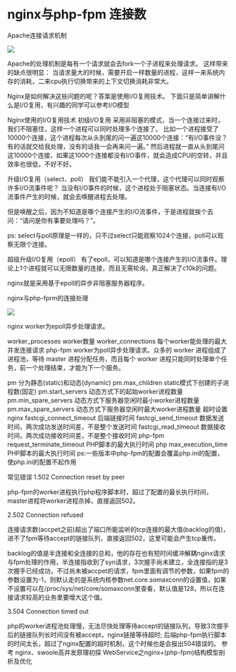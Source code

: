 # nginx与php-fpm 连接数


Apache连接请求机制

![](https://shadowdragons.github.io/assets/img/posts/2018-08-11-php-nginx-connect/1.png)

Apache的处理机制是每有一个请求就会去fork一个子进程来处理请求。
这样带来的缺点很明显： 当请求量大的时候，需要开启一样数量的进程，这样一来系统内存的消耗，二来cpu执行切换带来的上下文切换消耗非常大。

Nginx是如何解决这些问题的呢？答案是使用I/O复用技术。 下面只是简单讲解什么是I/O复用，有兴趣的同学可以参考I/O模型

Nginx使用的I/O复用技术
初级I/O复用
采用非阻塞的模式，当一个连接过来时，我们不阻塞住，这样一个进程可以同时处理多个连接了。 比如一个进程接受了10000个连接，这个进程每次从头到尾的问一遍这10000个连接：“有I/O事件没？有的话就交给我处理，没有的话我一会再来问一遍。” 然后进程就一直从头到尾问这10000个连接，如果这1000个连接都没有I/O事件，就会造成CPU的空转，并且效率也很低，不好不好。

升级I/O复用（select、poll）
我们能不能引入一个代理，这个代理可以同时观察许多I/O流事件呢？
当没有I/O事件的时候，这个进程处于阻塞状态。当连接有I/O流事件产生的时候，就会去唤醒进程去处理。

但是唤醒之后，因为不知道是哪个连接产生的I/O流事件，于是进程就挨个去问：“请问是你有事要处理吗？”。

ps: select与poll原理是一样的，只不过select只能观察1024个连接，poll可以观察无限个连接。

超级升级I/O复用（epoll）
有了epoll，可以知道是哪个连接产生的I/O流事件。理论上1个进程就可以无限数量的连接，而且无需轮询，真正解决了c10k的问题。

nginx就是采用基于epoll的异步非阻塞服务器程序。

nginx与php-fprm的连接处理


![](https://shadowdragons.github.io/assets/img/posts/2018-08-11-php-nginx-connect/2.png)



nginx
worker为epoll异步处理请求。

worker_processes	worker数量
worker_connections	每个worker能处理的最大并发连接请求
php-fpm
worker为poll异步处理请求。众多的 worker 进程组成了进程池，等待 master 进程分配任务，而且每个 worker 进程只能同时处理单个任务，前一个处理结束，才能为下一个服务。

pm	分为静态(static)和动态(dynamic)
pm.max_children	static模式下创建的子进程数(固定)
pm.start_servers	动态方式下的起始worker进程数量
pm.min_spare_servers	动态方式下服务器空闲时最小worker进程数量
pm.max_spare_servers	动态方式下服务器空闲时最大worker进程数量
超时设置
nginx
fastcgi_connect_timeout	后端链接时间
fastcgi_send_timeout	数据发送时间，两次成功发送时间差，不是整个发送时间
fastcgi_read_timeout	数据接收时间，两次成功接收时间差，不是整个接收时间
php-fpm
request_terminate_timeout	PHP脚本的最大执行时间
php
max_execution_time	PHP脚本的最大执行时间
ps:一些版本中php-fpm的配置会覆盖php.ini的配置，使php.ini的配置不起作用

常见错误
1.502 Connection reset by peer

php-fpm的worker进程执行php程序脚本时，超过了配置的最长执行时间，master进程将worker进程杀掉，直接返回502。

2.502 Connection refused

连接请求数(accpet之前)超出了端口所能监听的tcp连接的最大值(backlog的值)，进不了fpm等待accept的链接队列，直接返回502，这里可能会产生tcp重传。

backlog的值是半连接和全连接的总和，他的存在也有短时间缓冲解耦nginx请求与fpm处理的作用，半连接指收到了syn请求，3次握手尚未建立，全连接指的是3次握手已经成功，不过尚未被accpet的请求，fpm里面有调节的参数，如果fpm的参数设置为-1，则默认走的是系统内核参数net.core.somaxconn的设置值，如果不设置可以在/proc/sys/net/core/somaxconn里查看，默认值是128，所以在连接请求较高的业务里要增大这个值。

3.504 Connection timed out

php的worker进程池处理慢，无法尽快处理等待accept的链接队列，导致3次握手后的链接队列长时间没有被accept，nginx链接等待超时;
后端php-fpm执行脚本的时间太长，超过了nginx配置的超时机制，这个时候也是会报出504错误的。
参考
nginx、swoole高并发原理初探
WebService之nginx+(php-fpm)结构模型剖析及优化